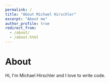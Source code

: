 ```yaml
---
permalink: /
title: "About Michael Hirschler"
excerpt: "About me"
author_profile: true
redirect_from:
  - /about/
  - /about.html
---
```


About
======

Hi, I'm Michael Hirschler and I love to write code.
